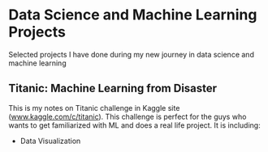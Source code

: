 # Data Science and Machine Learning Projects
Selected projects I have done during my new journey in data science and machine learning

## Titanic: Machine Learning from Disaster
This is my notes on Titanic challenge in Kaggle site (www.kaggle.com/c/titanic).
This challenge is perfect for the guys who wants to get familiarized with ML and does a real life project. 
It is including:
- Data Visualization
